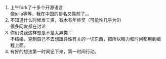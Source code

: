 1. 上午fork了十多个开源语言  
像julia等等，我在中国的排名又靠前了。。  
1. 不知道什么时候发工资，有木有年终奖（可能性几乎为0）  
很多网友都在讨论  
1. 你们说我这样想是不是太异类：  
不结婚，克制自己不去想跟异性有关的一切东西，把所以精力和时间都用到编程上面。  
1. 有好的想法第一时间记下来，第一时间行动。  
